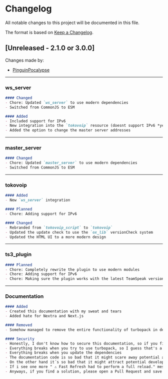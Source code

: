 # Changelog

All notable changes to this project will be documented in this file.

The format is based on [Keep a Changelog](https://keepachangelog.com/en/1.1.0/).

## [Unreleased - 2.1.0 or 3.0.0]

Changes made by:
- [PinguinPocalypse](https://github.com/GamingLuke1337)


---

### ws_server

```md
#### Changed
- Chore: Updated `ws_server` to use modern dependencies
- Switched from CommonJS to ESM

#### Added
- Included support for IPv6
- New integration into the `tokovoip` resource (doesnt support IPv6 *yet*)
- Added the option to change the master server addresses
```

---

### master_server

```md
#### Changed
- Chore: Updated `master_server` to use modern dependencies
- Switched from CommonJS to ESM
```

---

### tokovoip

```md
#### Added
- New `ws_server` integration

#### Planned
- Chore: Adding support for IPv6

#### Changed
- Rebranded from `tokovoip_script` to `tokovoip`
- Updated the update check to use the `ox_lib` versionCheck system
- Updated the HTML UI to a more modern design
```

---

### ts3_plugin

```md
#### Planned
- Chore: Completely rewrite the plugin to use modern modules
- Chore: Adding support for IPv6
- Chore: Making sure the plugin works with the latest TeamSpeak version (API 26)
```

---

### Documentation

```md
#### Added
- Created this documentation with my sweat and tears
- Added hate for Nextra and Next.js

#### Removed
- Somehow managed to remove the entire functionality of turbopack in dev mode

#### Security
- Honestly, I don't know how to secure this documentation, so if you find a way, please let me know
- Everything breaks when you try to use turbopack, so I guess that's a security feature?
- Everything breaks when you update the dependencies
- The documentation code is so bad that it might scare away potential attackers
- On the other hand it´s so bad that it might attract potential developers that could clean up the mess
- If i see one more " ⚠ Fast Refresh had to perform a full reload." message, I will lose it
- Anyways, if you find a solution, please open a Pull Request and save me from this misery: https://github.com/GamingLuke1337/tokovoip-docs/pulls
```